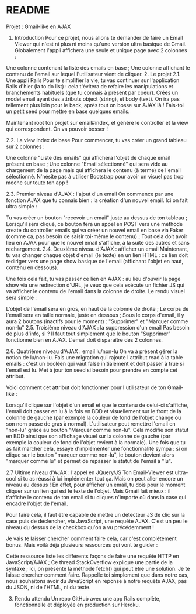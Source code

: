 # README

Projet : Gmail-like en AJAX
  
1. Introduction
Pour ce projet, nous allons te demander de faire un Email Viewer qui n'est ni plus ni moins qu'une version ultra basique de Gmail. Globalement l'appli affichera une seule et unique page avec 2 colonnes :

Une colonne contenant la liste des emails en base ;
Une colonne affichant le contenu de l'email sur lequel l'utilisateur vient de cliquer.
2. Le projet
2.1. Une appli Rails
Pour te simplifier la vie, tu vas continuer sur l'application Rails d'hier (la to do list) : cela t'évitera de refaire les manipulations et branchements habituels (que tu connais à présent par coeur).
Crées un model email ayant des attributs object (string), et body (text). On ira pas tellement plus loin pour le back, après tout on bosse sur AJAX là ! Fais-toi un petit seed pour mettre en base quelques emails.

Maintenant root ton projet sur email#index, et génère le controller et la view qui correspondent. On va pouvoir bosser !

2.2. La view index de base
Pour commencer, tu vas créer un grand tableau sur 2 colonnes :

Une colonne "Liste des emails" qui affichera l'objet de chaque email présent en base ;
Une colonne "Email sélectionné" qui sera vide au chargement de la page mais qui affichera le contenu (à terme) de l'email sélectionné.
N'hésite pas à utiliser Bootstrap pour avoir un visuel pas trop moche sur toute ton app !

2.3. Premier niveau d'AJAX : l'ajout d'un email
On commence par une fonction AJAX que tu connais bien : la création d'un nouvel email. Ici on fait ultra simple :

Tu vas créer un bouton "recevoir un email" juste au dessus de ton tableau ;
Lorsqu'il sera cliqué, ce bouton fera un appel en POST vers une méthode create du controller emails qui va créer un nouvel email en base via Faker (comme ça, pas besoin de saisir toi-même le contenu) ;
Tout cela doit avoir lieu en AJAX pour que le nouvel email s'affiche, à la suite des autres et sans rechargement.
2.4. Deuxième niveau d'AJAX : afficher un email
Maintenant, tu vas changer chaque objet d'email (le texte) en un lien HTML : ce lien doit rediriger vers une page show basique de l'email (affichant l'objet en haut, contenu en dessous).

Une fois cela fait, tu vas passer ce lien en AJAX : au lieu d'ouvrir la page show via une redirection d'URL, je veux que cela exécute un fichier JS qui va afficher le contenu de l'email dans la colonne de droite. Le rendu visuel sera simple :

L'objet de l'email sera en gros, en haut de la colonne de droite ;
Le corps de l'email sera en taille normale, juste en dessous ;
Sous le corps d'email, il y aura 2 boutons (inactifs pour le moment) : "Supprimer" et "Marquer comme non-lu"
2.5. Troisième niveau d'AJAX : la suppression d'un email
Pas besoin de plus d'info, si ? Il faut tout simplement que le bouton "Supprimer" fonctionne bien en AJAX. L'email doit disparaître des 2 colonnes.

2.6. Quatrième niveau d'AJAX : email lu/non-lu
On va à présent gérer la notion de lu/non-lu. Fais une migration qui rajoute l'attribut read à la table emails : c'est un booléen qui vaut false initialement et doit passer à true si l'email est lu. Met à jour ton seed si besoin pour prendre en compte cet attribut.

Voici comment cet attribut doit fonctionner pour l'utilisateur de ton Gmail-like :

Lorsqu'il clique sur l'objet d'un email et que le contenu de celui-ci s'affiche, l'email doit passer en lu à la fois en BDD et visuellement sur le front de la colonne de gauche (par exemple la couleur de fond de l'objet change ou son nom passe de gras à normal).
L'utilisateur peut remettre l'email en "non-lu" grâce au bouton "Marquer comme non-lu". Cela modifie son statut en BDD ainsi que son affichage visuel sur la colonne de gauche (par exemple la couleur de fond de l'objet revient à la normale).
Une fois que tu as fait marcher cela, essaye d'implémenter une fonctionnalité sympa : si on clique sur le bouton "marquer comme non-lu", le bouton devient alors "marquer comme lu" et permet de repasser le statut de l'email à "lu".

2.7 Ultime niveau d'AJAX : l'appel en JQuery/JS
Ton Email-Viewer est ultra-cool si tu as réussi à lui implémenter tout ça. Mais on peut aller encore un niveau au dessus ! En effet, pour afficher un email, tu dois pour le moment cliquer sur un lien qui est le texte de l'objet. Mais Gmail fait mieux : il t'affiche le contenu de ton email si tu cliques n'importe où dans la case qui encadre l'objet de l'email.

Pour faire cela, il faut être capable de mettre un détecteur JS de clic sur la case puis de déclencher, via JavaScript, une requête AJAX. C'est un peu le niveau du dessus de la checkbox qu'on a vu précédemment !

Je vais te laisser chercher comment faire cela, car c'est complètement bonus. Mais voilà déjà plusieurs ressources qui vont te guider :

Cette ressource liste les différents façons de faire une requête HTTP en JavaScript/AJAX ;
Ce thread StackOverflow explique une partie de la syntaxe ;
Ici, on présente la méthode fetch() qui peut être une solution.
Je te laisse chercher comment faire. Rappelle toi simplement que dans notre cas, nous souhaitons avoir du JavaScript en réponse à notre requête AJAX, pas du JSON, ni de l'HTML, ni du texte.

3. Rendu attendu
Un repo GitHub avec une app Rails complète, fonctionnelle et déployée en production sur Heroku.

